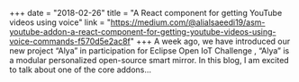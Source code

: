 +++
date = "2018-02-26"
title = "A React component for getting YouTube videos using voice"
link = "https://medium.com/@alialsaeedi19/asm-youtube-addon-a-react-component-for-getting-youtube-videos-using-voice-commands-f570d5e2ac8f"
+++
A week ago, we have introduced our new project “Alya” in participation for Eclipse Open IoT Challenge , “Alya” is a modular personalized open-source smart mirror. In this blog, I am excited to talk about one of the core addons…